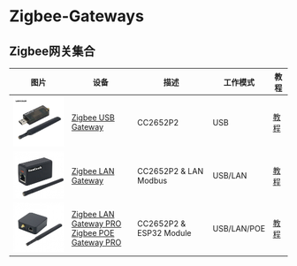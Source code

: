 # Zigbee-Gateways

## Zigbee网关集合
| 图片 | 设备 | 描述 | 工作模式 | 教程 |
| ---- | ---- | ---- | ---- | ---- |
| <img src="img/Zigbee-Gateway-USB.jpg" alt="USB-gateway" width="200"/> | [Zigbee USB Gateway](https://www.aliexpress.us/item/3256803441836847.html) | CC2652P2 | USB | [教程]() |
| <img src="img/Zigbee-Gateway-LAN.jpg" alt="LAN-gateway" width="200"/> | [Zigbee LAN Gateway](https://www.aliexpress.us/item/3256804554006317.html) | CC2652P2 & LAN Modbus | USB/LAN| [教程]() |
| <img src="img/Zigbee-Gateway-LAN-PRO.jpg" alt="LAN or POE-gateway" width="200"/> | [Zigbee LAN Gateway PRO](https://www.aliexpress.us/item/3256804557892073.html)<br>[Zigbee POE Gateway PRO](https://www.aliexpress.us/item/3256804675805140.html) | CC2652P2 & ESP32 Module | USB/LAN/POE | [教程]() |